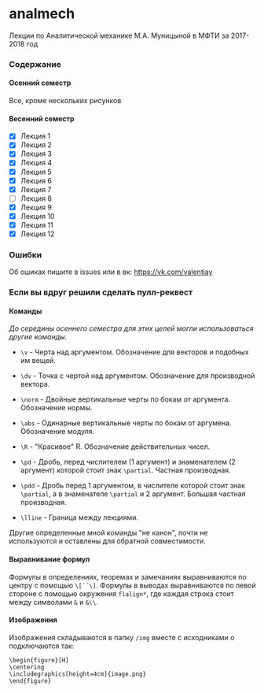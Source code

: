 # analmech
Лекции по Аналитической механике М.А. Муницыной в МФТИ за 2017-2018 год

### Содержание

#### Осенний семестр
Все, кроме нескольких рисунков

#### Весенний семестр
- [x] Лекция 1
- [x] Лекция 2
- [x] Лекция 3
- [x] Лекция 4
- [x] Лекция 5
- [x] Лекция 6
- [x] Лекция 7
- [ ] Лекция 8
- [x] Лекция 9
- [x] Лекция 10
- [x] Лекция 11
- [x] Лекция 12

### Ошибки
Об ошиках пишите в issues или в вк: https://vk.com/valentiay

### Если вы вдруг решили сделать пулл-реквест
#### Команды
*До середины осеннего семестра для этих целей могли использоваться другие команды.*

* `\v` - Черта над аргументом. Обозначение для векторов и подобных им вещей.

* `\dv` - Точка с чертой над аргументом. Обозначение для производной вектора.

* `\norm` - Двойные вертикальные черты по бокам от аргумента. Обозначение нормы.

* `\abs` - Одинарные вертикальные черты по бокам от аргумена. Обозначение модуля.

* `\R` - "Красивое" R. Обозначение действительных чисел.

* `\pd` - Дробь, перед числителем (1 аргумент) и знаменателем (2 аргумент) которой стоит знак `\partial`. Частная 
производная.

* `\pdd` - Дробь перед 1 аргументом, в числителе которой стоит знак `\partial`, а в знаменателе `\partial` и 
2 аргумент. Большая частная производная.

* `\lline` - Граница между лекциями.

Другие определенные мной команды "не канон", почти не используются и оставлены для обратной совместимости.

#### Выравнивание формул

Формулы в определениях, теоремах и замечаниях выравниваются по центру с помощью `\[``\]`. 
Формулы в выводах выравниваются по левой стороне с помощью окружения `flalign*`, 
где каждая строка стоит между символами `&` и `&\\`.

#### Изображения

Изображения складываются в папку `/img` вместе с исходниками о подключаются так:
```
\begin{figure}[H]
\centering
\includegraphics[height=4cm]{image.png}
\end{figure}
```
